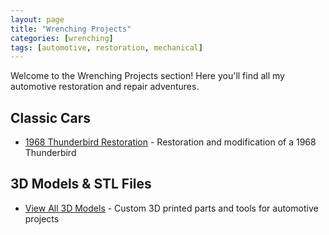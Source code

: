 ```yaml
---
layout: page
title: "Wrenching Projects"
categories: [wrenching]
tags: [automotive, restoration, mechanical]
---
```

Welcome to the Wrenching Projects section! Here you'll find all my automotive restoration and repair adventures.

## Classic Cars
- [1968 Thunderbird Restoration](thunderbird-restoration.md) - Restoration and modification of a 1968 Thunderbird

## 3D Models & STL Files
- [View All 3D Models](3d-models/) - Custom 3D printed parts and tools for automotive projects

